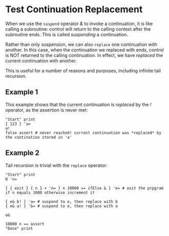 # Test Continuation Replacement

When we use the `suspend` operator *&* to invoke a continuation, it is
like calling a subroutine: control will return to the
calling context after the subroutine ends. This is
called *suspending* a continuation.  

Rather than only suspension, we can also `replace` one
continuation with another. In this case, when the continuation
we replaced with ends, control is NOT returned to the calling
continuation. In effect, we have *replaced* the current
continuation with another.  

This is useful for a number of reasons and purposes, including
infinite tail recursion.  

## Example 1
This example shows that the current continuation is *replaced* by the *!* operator, as the assertion is never met:
```pi
"Start" print
{ 123 } 'a=
a!
false assert # never reached! current continuation was *replaced* by the contination stored in 'a'

```

## Example 2
Tail recursion is trivial with the `replace` operator:
```pi
"Start" print
0 'n=

{ { exit } { n 1 + 'n= } n 10000 == ifElse & } 'e= # exit the prpgram if n equals 1000 otherwise increment it

{ e& b! } 'a= # suspend to e, then replace with b
{ e& a! } 'b= # suspend to e, then replace with a

a&

10000 n == assert
"Done" print
```
